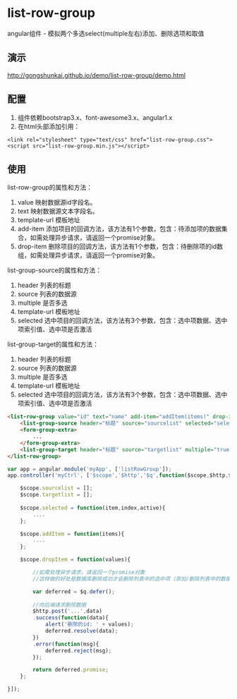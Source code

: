 # list-row-group
angular组件 - 模拟两个多选select(multiple左右)添加、删除选项和取值

## 演示
http://gongshunkai.github.io/demo/list-row-group/demo.html

## 配置
1. 组件依赖bootstrap3.x、font-awesome3.x、angular1.x
2. 在html头部添加引用：  
```
<link rel="stylesheet" type="text/css" href="list-row-group.css">
<script src="list-row-group.min.js"></script>
```
## 使用
list-row-group的属性和方法：
1. value 映射数据源id字段名。
2. text 映射数据源文本字段名。
3. template-url 模板地址
4. add-item 添加项目的回调方法，该方法有1个参数，包含：待添加项的数据集合，如需处理异步请求，请返回一个promise对象。
5. drop-item 删除项目的回调方法，该方法有1个参数，包含：待删除项的id数组，如需处理异步请求，请返回一个promise对象。

list-group-source的属性和方法：
1. header 列表的标题
2. source 列表的数据源
3. multiple 是否多选
4. template-url 模板地址
5. selected 选中项目的回调方法，该方法有3个参数，包含：选中项数据、选中项索引值、选中项是否激活

list-group-target的属性和方法：
1. header 列表的标题
2. source 列表的数据源
3. multiple 是否多选
4. template-url 模板地址
5. selected 选中项目的回调方法，该方法有3个参数，包含：选中项数据、选中项索引值、选中项是否激活

```html
<list-row-group value="id" text="name" add-item="addItem(items)" drop-item="dropItem(values)">
	<list-group-source header="标题" source="sourcelist" selected="selected(item,index,active)"></list-group-source>
	<form-group-extra>
		...
	</form-group-extra>
	<list-group-target header="标题" source="targetlist" multiple="true"></list-group-target>
</list-row-group>

```

```javascript
var app = angular.module('myApp', ['listRowGroup']);
app.controller('myCtrl', ['$scope','$http','$q',function($scope,$http,$q) {

	$scope.sourcelist = [];
	$scope.targetlist = [];
	
	$scope.selected = function(item,index,active){
		....
	};

	$scope.addItem = function(items){
		....
	};

	$scope.dropItem = function(values){

		//如需处理异步请求，请返回一个promise对象
		//这样做的好处是数据库删除成功才会删除列表中的选中项（添加/删除列表中的数据由组件完成，用户只需关心与后端的交互），否则处理错误的回调方法。 

		var deferred = $q.defer();
		
		//向后端请求删除数据
		$http.post('...',data)
		.success(function(data){
			alert('删除的id: ' + values);
			deferred.resolve(data);
		})
		.error(function(msg){
			deferred.reject(msg);
		});

		return deferred.promise;
	};

}]);
```
